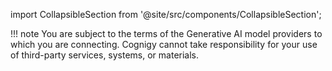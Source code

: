 import CollapsibleSection from '@site/src/components/CollapsibleSection';

!!! note
    You are subject to the terms of the Generative AI model providers to which you are connecting. Cognigy cannot take responsibility for your use of third-party services, systems, or materials.
